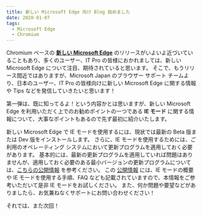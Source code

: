 ```yaml
---
title: 新しい Microsoft Edge 向け Blog 始めました
date: 2020-01-07
tags: 
  - Microsoft Edge
  - Chromium
---
```


Chromium ベースの [**新しい Microsoft Edge**](https://www.microsoftedgeinsider.com/ja-jp/) のリリースがいよいよ近づいていることもあり、多くのユーザー、IT Pro の皆様におかれましては、新しい Microsoft Edge について注目、期待されていると思います。
そこで、もうリリース間近ではありますが、Microsoft Japan のブラウザー サポート チームより、日本のユーザー、IT Pro の皆様向けに新しい Microsoft Edge に関する情報や Tips などを発信していきたいと思います！

第一弾は、既に知ってるよ！という内容かとは思いますが、新しい Microsoft Edge を利用いただく上でのお勧めポイントの一つである **IE モード** に関する情報について、大事なポイントもあるので先ず最初に紹介いたします。

新しい Microsoft Edge で IE モードを使用するには、現状では最新の Beta 版または Dev 版をインストールします。
さらに、IE モードを使用するためには、ご利用のオペレーティング システムにおいて更新プログラムを適用しておく必要があります。
基本的には、最新の更新プログラムを適用していれば問題はありませんが、適用しておく必要のある最小バージョンの更新プログラムについては、[こちらの公開情報](https://docs.microsoft.com/ja-jp/deployedge/edge-ie-mode) を参考ください。
この [公開情報](https://docs.microsoft.com/ja-jp/deployedge/edge-ie-mode) には、IE モードの概要や IE モードを使用する手順、FAQ なども記載されていますので、本情報をご参考いただいて是非 IE モードをお試しください。
また、何か問題や要望などがありましたら、お気兼ねなくサポートにお問い合わせください！

それでは、また次回！
